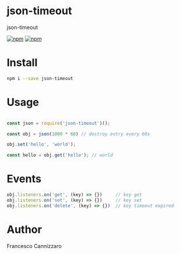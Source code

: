 # json-timeout
json-timeout

[![npm](https://img.shields.io/npm/v/json-timeout.svg)](https://www.npmjs.com/package/json-timeout)
[![npm](https://img.shields.io/npm/dm/json-timeout.svg)](https://www.npmjs.com/package/json-timeout)

# Install

```sh
npm i --save json-timeout
```

# Usage
```javascript

const json = require('json-timeout')();

const obj = json(1000 * 60) // destroy entry every 60s

obj.set('hello', 'world'); 

const hello = obj.get('hello'); // world

```

# Events
```javascript
obj.listeners.on('get', (key) => {})     // key get
obj.listeners.on('set', (key) => {})     // key set
obj.listeners.on('delete', (key) => {})  // key timeout expired 
```

# Author
Francesco Cannizzaro

